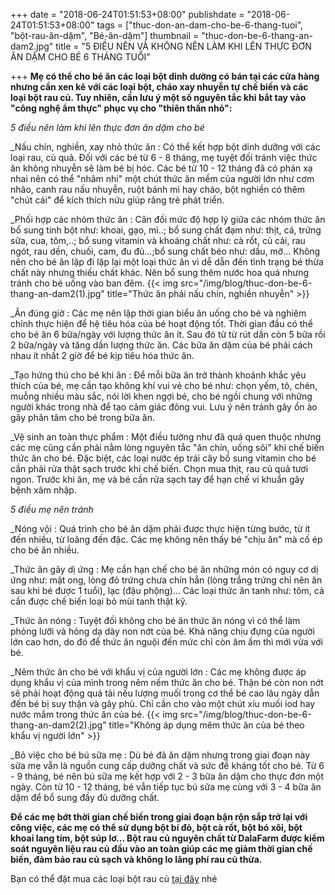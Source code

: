 ﻿+++
date = "2018-06-24T01:51:53+08:00"
publishdate = "2018-06-24T01:51:53+08:00"
tags = ["thuc-don-an-dam-cho-be-6-thang-tuoi", "bột-rau-ăn-dặm", "Bé-ăn-dặm"]
thumbnail = "thuc-don-be-6-thang-an-dam2.jpg"
title = "5 ĐIỀU NÊN VÀ KHÔNG NÊN LÀM KHI LÊN THỰC ĐƠN ĂN DẶM CHO BÉ 6 THÁNG TUỔI"

+++
**Mẹ có thể cho bé ăn các loại bột dinh dưỡng có bán tại các cửa hàng nhưng cần xen kẽ với các loại bột, cháo xay nhuyễn tự chế biến và các loại bột rau củ. Tuy nhiên, cần lưu ý một số nguyên tắc khi bắt tay vào "công nghệ ẩm thực" phục vụ cho "thiên thần nhỏ":**

*5 điều nên làm khi lên thực đơn ăn dặm cho bé*

_Nấu chín, nghiền, xay nhỏ thức ăn : Có thể kết hợp bột dinh dưỡng với các loại rau, củ quả. Đối với các bé từ 6 - 8 tháng, mẹ tuyệt đối tránh việc thức ăn không nhuyễn sẽ làm bé bị hóc. Các bé từ 10 - 12 tháng đã có phản xạ nhai nên có thể "nhâm nhi" một chút thức ăn mềm của người lớn như cơm nhão, canh rau nấu nhuyễn, ruột bánh mì hay cháo, bột nghiền có thêm "chút cái" để kích thích nứu giúp răng trẻ phát triển.

_Phối hợp các nhóm thức ăn : Cân đối mức độ hợp lý giữa các nhóm thức ăn bổ sung tinh bột như: khoai, gạo, mì..; bổ sung chất đạm như: thịt, cá, trứng sữa, cua, tôm,..; bổ sung vitamin và khoáng chất như: cà rốt, củ cải, rau ngót, rau dền, chuối, cam, đu đủ…;bổ sung chất béo như: dầu, mỡ… Không nên cho bé ăn lặp đi lặp lại một loại thức ăn vì dễ dẫn đến tình trạng bé thừa chất này nhưng thiếu chất khác. Nên bổ sung thêm nước hoa quả nhưng tránh cho bé uống vào ban đêm.
{{< img src="/img/blog/thuc-don-be-6-thang-an-dam2(1).jpg" title="Thức ăn phải nấu chín, nghiền nhuyễn" >}}

_Ăn đúng giờ : Các mẹ nên lập thời gian biểu ăn uống cho bé và nghiêm chỉnh thực hiện để hệ tiêu hóa của bé hoạt động tốt. Thời gian đầu có thể cho bé ăn 6 bữa/ngày với lượng thức ăn ít. Sau đó từ từ rút dần còn 5 bữa rồi 2 bữa/ngày và tăng dần lượng thức ăn. Các bữa ăn dặm của bé phải cách nhau ít nhất 2 giờ để bé kịp tiêu hóa thức ăn.

_Tạo hứng thú cho bé khi ăn : Để mỗi bữa ăn trở thành khoảnh khắc yêu thích của bé, mẹ cần tạo không khí vui vẻ cho bé như: chọn yếm, tô, chén, muỗng nhiều màu sắc, nói lời khen ngợi bé, cho bé ngồi chung với những người khác trong nhà để tạo cảm giác đông vui. Lưu ý nên tránh gây ồn ào gây phân tâm cho bé trong bữa ăn.

_Vệ sinh an toàn thực phẩm : Một điều tưởng như đã quá quen thuộc nhưng các mẹ cũng cần phải nằm lòng nguyên tắc "ăn chín, uống sôi" khi chế biến thức ăn cho bé. Đặc biệt, các loại nước ép trái cây bổ sung vitamin cho bé cần phải rửa thật sạch trước khi chế biến. Chọn mua thịt, rau củ quả tươi ngon. Trước khi ăn, mẹ và bé cần rửa sạch tay để hạn chế vi khuẩn gây bệnh xâm nhập.

*5 điều mẹ nên tránh*

_Nóng vội : Quá trình cho bé ăn dặm phải được thực hiện từng bước, từ ít đến nhiều, từ loãng đến đặc. Các mẹ không nên thấy bé "chịu ăn" mà cố ép cho bé ăn nhiều.

_Thức ăn gây dị ứng : Mẹ cần hạn chế cho bé ăn những món có nguy cơ dị ứng như: mật ong, lòng đỏ trứng chưa chín hẳn (lòng trắng trứng chỉ nên ăn sau khi bé được 1 tuổi), lạc (đậu phộng)… Các loại thức ăn tanh như: tôm, cá cần được chế biến loại bỏ mùi tanh thật kỹ.

_Thức ăn nóng : Tuyệt đối không cho bé ăn thức ăn nóng vì có thể làm phỏng lưỡi và hỏng dạ dày non nớt của bé. Khả năng chịu đựng của người lớn cao hơn, do đó để thức ăn nguội đến mức chỉ còn âm ấm thì mới vừa với bé.

_Nêm thức ăn cho bé với khẩu vị của người lớn : Các mẹ không được áp dụng khẩu vị của mình trong nêm nếm thức ăn cho bé. Thận bé còn non nớt sẽ phải hoạt động quá tải nếu lượng muối trong cơ thể bé cao lâu ngày dẫn đến bé bị suy thận và gây phù. Chỉ cần cho vào một chút xíu muối iod hay nước mắm trong thức ăn của bé.
{{< img src="/img/blog/thuc-don-be-6-thang-an-dam2(2).jpg" title="Không áp dụng mêm thức ăn của bé theo khẩu vị người lớn" >}}

_Bỏ việc cho bé bú sữa mẹ : Dù bé đã ăn dặm nhưng trong giai đoạn này sữa mẹ vẫn là nguồn cung cấp dưỡng chất và sức đề kháng tốt cho bé. Từ 6 - 9 tháng, bé nên bú sữa mẹ kết hợp với 2 - 3 bữa ăn dặm cho thực đơn một ngày. Còn từ 10 - 12 tháng, bé vẫn tiếp tục bú sữa mẹ cùng với 3 - 4 bữa ăn dặm để bổ sung đầy đủ dưỡng chất.

**Để các mẹ bớt thời gian chế biến trong giai đoạn bận rộn sắp trở lại với công việc, các mẹ có thể sử dụng bột bí đỏ, bột cà rốt, bột bó xôi, bột khoai lang tím, bột súp lơ… Bột rau củ nguyên chất từ DalaFarm được kiểm soát nguyên liệu rau củ đầu vào an toàn giúp các mẹ giảm thời gian chế biến, đảm bảo rau củ sạch và không lo lãng phí rau củ thừa.**

Bạn có thể đặt mua các loại bột rau củ [tại đây](/san-pham) nhé


